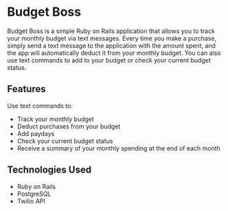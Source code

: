 # Budget Boss

Budget Boss is a simple Ruby on Rails application that allows you to track your monthly budget via text messages. Every time you make a purchase, simply send a text message to the application with the amount spent, and the app will automatically deduct it from your monthly budget. You can also use text commands to add to your budget or check your current budget status.

## Features

Use text commands to:
- Track your monthly budget
- Deduct purchases from your budget
- Add paydays
- Check your current budget status
- Receive a summary of your monthly spending at the end of each month

## Technologies Used

- Ruby on Rails
- PostgreSQL
- Twilio API
